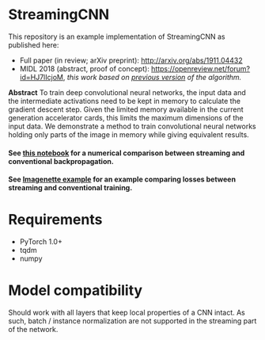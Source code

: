 # StreamingCNN
This repository is an example implementation of StreamingCNN as published here: 

- Full paper (in review; arXiv preprint): http://arxiv.org/abs/1911.04432
- MIDL 2018 (abstract, proof of concept): https://openreview.net/forum?id=HJ7lIcjoM, _this work based on [previous version](https://github.com/DIAGNijmegen/StreamingCNN/tree/befcb63e86d44730b9180a1db81427941e95b653) of the algorithm._

**Abstract**
To train deep convolutional neural networks, the input data and the intermediate
activations need to be kept in memory to calculate the gradient descent step. Given
the limited memory available in the current generation accelerator cards, this limits
the maximum dimensions of the input data. We demonstrate a method to train
convolutional neural networks holding only parts of the image in memory while
giving equivalent results.

#### See [this notebook](https://github.com/DIAGNijmegen/StreamingCNN/blob/master/sCNN%20numerical%20comparison.ipynb) for a numerical comparison between streaming and conventional backpropagation.
#### See [Imagenette example](https://github.com/DIAGNijmegen/StreamingCNN/blob/master/sCNN%20numerical%20comparison.ipynb) for an example comparing losses between streaming and conventional training.

# Requirements
  - PyTorch 1.0+
  - tqdm
  - numpy
  
# Model compatibility
Should work with all layers that keep local properties of a CNN intact. As such, batch / instance normalization are not supported in the streaming part of the network.
